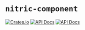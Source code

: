 # `nitric-component`

[![Crates.io](https://img.shields.io/crates/v/nitric-component.svg?style=flat-square)](https://crates.io/crates/nitric-component)
[![API Docs](https://img.shields.io/badge/API-on%20docs.rs-blue.svg?style=flat-square)](https://docs.rs/nitric-component)
[![API Docs](https://img.shields.io/badge/API-master-blue.svg?style=flat-square)](https://nitric.gitlab.io/nitric/nitric_component/index.html)
